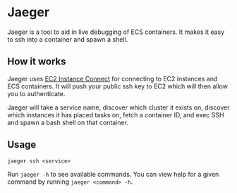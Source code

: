 # Jaeger

Jaeger is a tool to aid in live debugging of ECS containers. It makes it easy to ssh into a container and spawn a shell.

## How it works

Jaeger uses [EC2 Instance Connect](https://docs.aws.amazon.com/AWSEC2/latest/UserGuide/Connect-using-EC2-Instance-Connect.html) for connecting to EC2 instances and ECS containers.
It will push your public ssh key to EC2 which will then allow you to authenticate.

Jaeger will take a service name, discover which cluster it exists on, discover which instances it has placed tasks on,
fetch a container ID, and exec SSH and spawn a bash shell on that container.

## Usage

```
jaeger ssh <service>
```

Run `jaeger -h` to see available commands. You can view help for a given command by running `jaeger <command> -h`.

